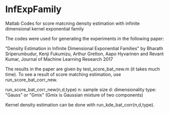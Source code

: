 # InfExpFamily
Matlab Codes for score matcning density estimation with infinite dimensional kernel exponential family 

The codes were used for generating the experiments in the following paper:

  "Density Estimation in Infinite Dimensional Exponential Families"
  by Bharath Sriperumbudur, Kenji Fukumizu, Arthur Gretton, Aapo Hyvarinen and Revant Kumar, 
  Journal of Machine Learning Research 2017

The results in the paper are given by test_score_bat_new.m (it takes much time).
To see a result of score matching estimation, use run_score_bat_corr_new.
  
run_score_bat_corr_new(n,d,type)
    n: sample size
    d: dimensionality
    type: "Gauss" or "Gmix"  (Gmix is Gaussian mixture of two components)
    
Kernel density estimation can be done with run_kde_bat_corr(n,d,type).



